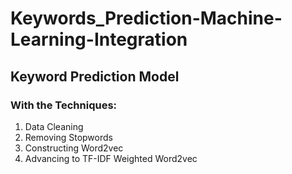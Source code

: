 # Keywords_Prediction-Machine-Learning-Integration
 <h2>Keyword Prediction Model</h2>
          <h3>With the Techniques:</h3>
          <ol>
            <li>Data Cleaning</li>
            <li>Removing Stopwords</li>
            <li>Constructing Word2vec</li>
            <li>Advancing to TF-IDF Weighted Word2vec</li>
          </ol>
